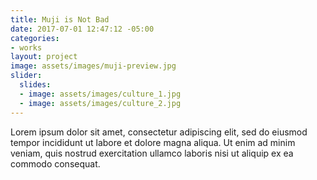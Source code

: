 ```yaml
---
title: Muji is Not Bad
date: 2017-07-01 12:47:12 -05:00
categories:
- works
layout: project
image: assets/images/muji-preview.jpg
slider:
  slides:
  - image: assets/images/culture_1.jpg
  - image: assets/images/culture_2.jpg
---
```


Lorem ipsum dolor sit amet, consectetur adipiscing elit, sed do eiusmod tempor incididunt ut labore et dolore magna aliqua. Ut enim ad minim veniam, quis nostrud exercitation ullamco laboris nisi ut aliquip ex ea commodo consequat.
